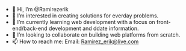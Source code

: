 - 👋 Hi, I’m @Ramirezerik
- 👀 I’m interested in creating solutions for everday problems. 
- 🌱 I’m currently learning web development with a focus on front-end/back-end development and ddate information. 
- 💞️ I’m looking to collaborate on building web platforms from scratch.
- 📫 How to reach me: Email: Ramirez_erik@live.com 

<!---
Ramirezerik/Ramirezerik is a ✨ special ✨ repository because its `README.md` (this file) appears on your GitHub profile.
You can click the Preview link to take a look at your changes.
--->
